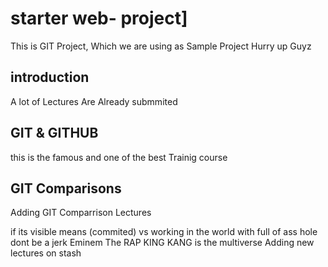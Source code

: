 # starter web- project]
This is GIT Project, Which we are using as Sample Project
Hurry up Guyz

## introduction
A lot of Lectures Are Already submmited

## GIT & GITHUB
this is the famous and one of the best Trainig course


## GIT Comparisons
Adding GIT Comparrison Lectures

if its visible means (commited) vs working
in the world with full of ass hole dont be a jerk
Eminem The RAP KING
KANG is the multiverse
Adding new lectures on stash
